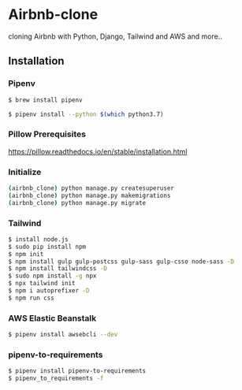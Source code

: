 # Airbnb-clone

cloning Airbnb with Python, Django, Tailwind and AWS and more..

## Installation

### Pipenv

```bash
$ brew install pipenv
```

```bash
$ pipenv install --python $(which python3.7)
```

### Pillow Prerequisites

https://pillow.readthedocs.io/en/stable/installation.html

### Initialize

```bash
(airbnb_clone) python manage.py createsuperuser
(airbnb_clone) python manage.py makemigrations
(airbnb_clone) python manage.py migrate
```

### Tailwind

```bash
$ install node.js
$ sudo pip install npm
$ npm init
$ npm install gulp gulp-postcss gulp-sass gulp-csso node-sass -D
$ npm install tailwindcss -D
$ sudo npm install -g npx
$ npx tailwind init
$ npm i autoprefixer -D
$ npm run css
```

### AWS Elastic Beanstalk

```bash
$ pipenv install awsebcli --dev
```

### pipenv-to-requirements

```bash
$ pipenv install pipenv-to-requirements
$ pipenv_to_requirements -f

```